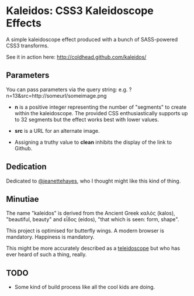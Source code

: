 # Kaleidos: CSS3 Kaleidoscope Effects

A simple kaleidoscope effect produced with a bunch of SASS-powered
CSS3 transforms.

See it in action here: http://coldhead.github.com/kaleidos/

## Parameters
You can pass parameters via the query string: e.g.
?n=13&src=http://someurl/someimage.png

* **n** is a positive integer representing the number of "segments" to
create within the kaleidoscope. The provided CSS enthusiastically
supports up to 32 segments but the effect works best with lower
values.

* **src** is a URL for an alternate image.

* Assigning a truthy value to **clean** inhibits the display of the
link to Github.

## Dedication
Dedicated to [@jeanettehayes](http://twitter.com/jeanettehayes), who I
thought might like this kind of thing.

## Minutiae
The name "kaleidos" is derived from the Ancient Greek καλός (kalos),
"beautiful, beauty" and εἶδος (eidos), "that which is seen: form,
shape".

This project is optimised for butterfly wings. A modern browser is
mandatory. Happiness is mandatory.

This might be more accurately described as a
[teleidoscope](http://en.wikipedia.org/wiki/Teleidoscope) but who has
ever heard of such a thing, really.

## TODO
* Some kind of build process like all the cool kids are doing.

